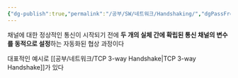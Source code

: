 ```yaml
---
{"dg-publish":true,"permalink":"/공부/SW/네트워크/Handshaking/","dgPassFrontmatter":true}
---
```


채널에 대한 정상적인 통신이 시작되기 전에 **두 개의 실체 간에 확립된 통신 채널의 변수를 동적으로 설정**하는 자동화된 협상 과정이다

대표적인 예시로 [[공부/네트워크/TCP 3-way Handshake\|TCP 3-way Handshake]]가 있다